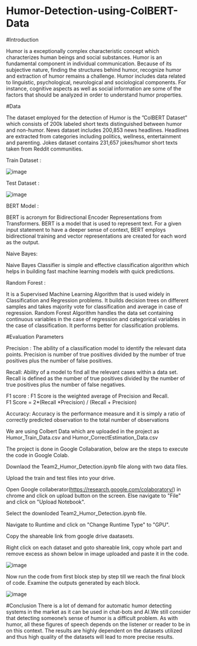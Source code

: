 # Humor-Detection-using-ColBERT-Data
#Introduction

Humor is a exceptionally complex characteristic concept which characterizes human beings and social substances.  Humor is an fundamental component in individual communication.  Because of its subjective nature, finding the structures behind humor, recognize humor and extraction of humor remains a challenge. Humor includes data related to linguistic, psychological, neurological and sociological components. For instance, cognitive aspects as well as social information are some of the factors that should be analyzed in order to understand humor properties.

#Data

The dataset employed for the detection of Humor is the ”ColBERT Dataset” which consists of 200k labeled short texts distinguished between humor and non-humor. News dataset includes 200,853 news headlines. Headlines are extracted from categories including politics, wellness, entertainment and parenting. Jokes dataset contains 231,657 jokes/humor short texts taken from Reddit communities.


Train Dataset :

![image](https://user-images.githubusercontent.com/95667642/144960423-9d9ff877-fab9-4fd6-85eb-f2ce18ca8b3c.png)


Test Dataset :

![image](https://user-images.githubusercontent.com/95667642/144960440-cd07ccd9-4ac7-41a9-887a-7d6ecc90e1f1.png)

BERT Model :

BERT is acronym for Bidirectional Encoder Representations from Transformers. BERT is a model that is used to represent text.  For a given input statement to have a deeper sense of context, BERT employs bidirectional training and vector representations are created for each word as the output.

Naive Bayes: 

Naive Bayes Classifier is simple and effective classification algorithm which helps in building fast machine learning models with quick predictions.

Random Forest : 

It is a Supervised Machine Learning Algorithm that is used widely in Classification and Regression problems. It builds decision trees on different samples and takes majority vote for classification and average in case of regression. Random Forest Algorithm handles the data set containing continuous variables in the case of regression and categorical variables in the case of classification. It performs better for classification problems.

#Evaluation Parameters

Precision : The ability of a classification model to identify the relevant data points. Precision is number of true positives divided by the number of true positives plus the number of false positives.

Recall: Ability of a model to find all the relevant cases within a data set.  Recall is defined as the number of true positives divided by the number of true positives plus the number of false negatives.

F1  score  :  F1  Score  is  the  weighted  average of Precision and Recall.  
F1 Score = 2*(Recall *Precision) / (Recall + Precision)

Accuracy:  Accuracy is the performance measure and it is simply a ratio of correctly predicted observation to the total number of observations



We are using Colbert Data which are uploaded in the project as Humor_Train_Data.csv and Humor_CorrectEstimation_Data.csv


The project is done in Google Collabaration, below are the steps to execute the code in Google Colab.


Downlaod the Team2_Humor_Detection.ipynb file along with two data files.


Upload the train and test files into your drive.


Open Google collaberator(https://research.google.com/colaboratory/) in chrome and click on upload button on the screen. Else navigate to "File" and click on "Upload Notebook".


Select the downloded Team2_Humor_Detection.ipynb file.


Navigate to Runtime and click on "Change Runtime Type" to "GPU".

Copy the shareable link from google drive daatasets.

Right click on each dataset and goto shareable link, copy whole part and remove excess as shown below in image uploaded and paste it in the code.

![image](https://user-images.githubusercontent.com/92995757/144969262-05cc170a-3431-4387-ab7b-7cba56285593.png)


Now run the code from first block step by step till we reach the final block of code. Examine the outputs generated by each block.

![image](https://user-images.githubusercontent.com/92995757/144969474-06504ee1-05e6-436a-8016-b17a58629af2.PNG)


#Conclusion
There is a lot of demand for automatic humor detecting systems in the market as it can be used in chat-bots and AI.We still consider that detecting someone’s sense of humor is a difficult problem. As with humor, all these figures of speech depends on the listener or reader to be in on this context.  The results are highly dependent on the datasets utilized and thus high quality of the datasets will lead to more precise results.

